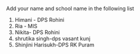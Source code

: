 Add your name and school name in the following list

1. Himani - DPS Rohini
2. Ria - MIS
3. Nikita- DPS Rohini
4. shrutika singh-dps vasant kunj
5. Shinjini Harisukh-DPS RK Puram
